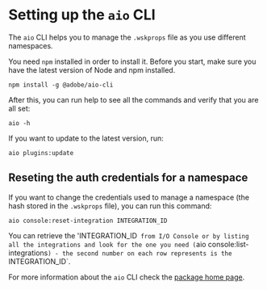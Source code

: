 # Setting up the `aio` CLI

The `aio` CLI helps you to manage the `.wskprops` file as you use different namespaces. 

You need `npm` installed in order to install it. Before you start, make sure you have the latest version of Node and npm installed.

```
npm install -g @adobe/aio-cli
```

After this, you can run help to see all the commands and verify that you are all set:

```
aio -h
```

If you want to update to the latest version, run:
```
aio plugins:update
```
## Reseting the auth credentials for a namespace

 If you want to change the credentials used to manage a namespace (the hash stored in the `.wskprops` file), you can run this command:

```
aio console:reset-integration INTEGRATION_ID
```

You can retrieve the 'INTEGRATION_ID` from I/O Console or by listing all the integrations and look for the one you need (`aio console:list-integrations`) - the second number on each row represents is the `INTEGRATION_ID`.

For more information about the `aio` CLI check the [package home page](https://www.npmjs.com/package/@adobe/aio-cli).
